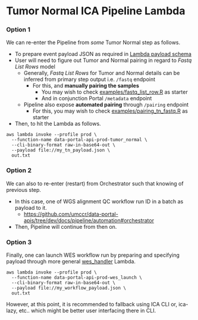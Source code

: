 # Tumor Normal ICA Pipeline Lambda

### Option 1

We can re-enter the Pipeline from _some_ Tumor Normal step as follows.

- To prepare event payload JSON as required in [Lambda payload schema](https://github.com/umccr/data-portal-apis/blob/dev/data_processors/pipeline/lambdas/tumor_normal.py#L64-L104)
- User will need to figure out Tumor and Normal pairing in regard to _Fastq List Rows_ model
  - Generally, _Fastq List Rows_ for Tumor and Normal details can be inferred from primary step output i.e. `/fastq` endpoint
    - For this, and **manually pairing the samples**
      - You may wish to check [examples/fastq_list_row.R](../../examples/fastq_list_row.R) as starter
      - And in conjunction Portal `/metadata` endpoint
  - Pipeline also expose **automated pairing** through `/pairing` endpoint
    - For this, you may wish to check [examples/pairing_tn_fastq.R](../../examples/pairing_tn_fastq.R) as starter
- Then, to hit the Lambda as follows.

```
aws lambda invoke --profile prod \
  --function-name data-portal-api-prod-tumor_normal \
  --cli-binary-format raw-in-base64-out \
  --payload file://my_tn_payload.json \
  out.txt
```

### Option 2

We can also to re-enter (restart) from Orchestrator such that knowing of previous step.

- In this case, one of WGS alignment QC workflow run ID in a batch as payload to it.
  - https://github.com/umccr/data-portal-apis/tree/dev/docs/pipeline/automation#orchestrator
- Then, Pipeline will continue from then on.

### Option 3

Finally, one can launch WES workflow run by preparing and specifying payload through more general [wes_handler](https://github.com/umccr/data-portal-apis/blob/dev/data_processors/pipeline/lambdas/wes_handler.py#L26-L39) Lambda.

```
aws lambda invoke --profile prod \
  --function-name data-portal-api-prod-wes_launch \
  --cli-binary-format raw-in-base64-out \
  --payload file://my_workflow_payload.json \
  out.txt
```

However, at this point, it is recommended to fallback using ICA CLI or, ica-lazy, etc.. which might be better user interfacing there in CLI.
